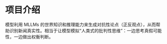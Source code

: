 项目介绍
===========
模型利用 MLLMs 的世界知识和推理能力来生成对抗性论点（正反观点），从而帮助识别新闻真实性。相当于让模型模拟“人类式的批判性思维”：一边思考真假可能性，一边做出权衡判断。
